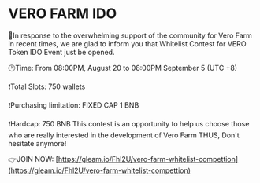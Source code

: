 # VERO FARM IDO

🔔In response to the overwhelming support of the community for Vero Farm in recent times, we are glad to inform you that Whitelist Contest for VERO Token IDO Event just be opened.&#x20;

🕑Time: From 08:00PM, August 20 to 08:00PM September 5 (UTC +8)&#x20;

❗️Total Slots: 750 wallets&#x20;

❗️Purchasing limitation: FIXED CAP 1 BNB&#x20;

❗️Hardcap: 750 BNB This contest is an opportunity to help us choose those who are really interested in the development of Vero Farm THUS, Don't hesitate anymore!&#x20;

👉JOIN NOW: [https://gleam.io/Fhl2U/vero-farm-whitelist-compettion](https://gleam.io/Fhl2U/vero-farm-whitelist-compettion)
